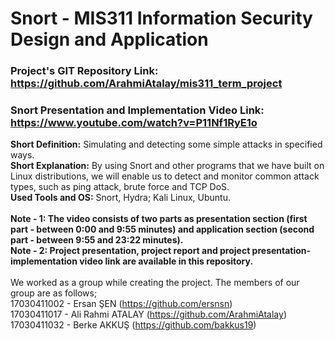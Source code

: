 # Snort - MIS311 Information Security Design and Application
### Project's GIT Repository Link: https://github.com/ArahmiAtalay/mis311_term_project
### Snort Presentation and Implementation Video Link: https://www.youtube.com/watch?v=P11Nf1RyE1o
**Short Definition:** Simulating and detecting some simple attacks in specified ways. <br />
**Short Explanation:** By using Snort and other programs that we have built on Linux distributions, we will enable us to detect and monitor common attack types, such as ping attack, brute force and TCP DoS. <br />
**Used Tools and OS:** Snort, Hydra; Kali Linux, Ubuntu. <br /> <br />
**Note - 1: The video consists of two parts as presentation section (first part - between 0:00 and 9:55 minutes) and application section (second part - between 9:55 and 23:22 minutes).** <br />
**Note - 2: Project presentation, project report and project presentation-implementation video link are available in this repository.**<br /> <br />
We worked as a group while creating the project. The members of our group are as follows; <br />
17030411002 - Ersan ŞEN (https://github.com/ersnsn) <br />
17030411017 - Ali Rahmi ATALAY (https://github.com/ArahmiAtalay) <br />
17030411032 - Berke AKKUŞ (https://github.com/bakkus19) <br />

